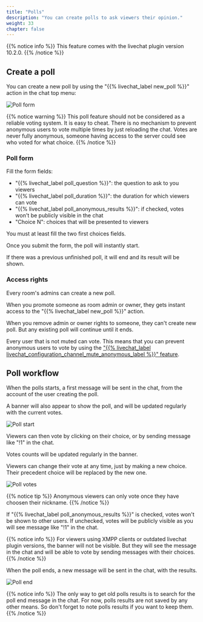 ```yaml
---
title: "Polls"
description: "You can create polls to ask viewers their opinion."
weight: 33
chapter: false
---
```


{{% notice info %}}
This feature comes with the livechat plugin version 10.2.0.
{{% /notice %}}

## Create a poll

You can create a new poll by using the "{{% livechat_label new_poll %}}" action in the chat top menu:

![Poll form](/peertube-plugin-livechat/images/polls_form.png?classes=shadow,border&height=200px)

{{% notice warning %}}
This poll feature should not be considered as a reliable voting system.
It is easy to cheat.
There is no mechanism to prevent anonymous users to vote multiple times by just reloading the chat.
Votes are never fully anonymous, someone having access to the server could see who voted for what choice.
{{% /notice %}}

### Poll form

Fill the form fields:

* "{{% livechat_label poll_question %}}": the question to ask to you viewers
* "{{% livechat_label poll_duration %}}": the duration for which viewers can vote
* "{{% livechat_label poll_anonymous_results %}}": if checked, votes won't be publicly visible in the chat
* "Choice N": choices that will be presented to viewers

You must at least fill the two first choices fields.

Once you submit the form, the poll will instantly start.

If there was a previous unfinished poll, it will end and its result will be shown.

### Access rights

Every room's admins can create a new poll.

When you promote someone as room admin or owner, they gets instant access to the "{{% livechat_label new_poll %}}" action.

When you remove admin or owner rights to someone, they can't create new poll. But any existing poll will continue until it ends.

Every user that is not muted can vote.
This means that you can prevent anonymous users to vote by using the ["{{% livechat_label livechat_configuration_channel_mute_anonymous_label %}}" feature](/peertube-plugin-livechat/documentation/user/streamers/moderation).

## Poll workflow

When the polls starts, a first message will be sent in the chat, from the account of the user creating the poll.

A banner will also appear to show the poll, and will be updated regularly with the current votes.

![Poll start](/peertube-plugin-livechat/images/polls_start.png?classes=shadow,border&height=200px)

Viewers can then vote by clicking on their choice, or by sending message like "!1" in the chat.

Votes counts will be updated regularly in the banner.

Viewers can change their vote at any time, just by making a new choice.
Their precedent choice will be replaced by the new one.

![Poll votes](/peertube-plugin-livechat/images/polls_votes.png?classes=shadow,border&height=200px)

{{% notice tip %}}
Anonymous viewers can only vote once they have choosen their nickname.
{{% /notice %}}

If "{{% livechat_label poll_anonymous_results %}}" is checked, votes won't be shown to other users.
If unchecked, votes will be publicly visible as you will see message like "!1" in the chat.

{{% notice info %}}
For viewers using XMPP clients or outdated livechat plugin versions, the banner will not be visible.
But they will see the message in the chat and will be able to vote by sending messages with their choices.
{{% /notice %}}

When the poll ends, a new message will be sent in the chat, with the results.

![Poll end](/peertube-plugin-livechat/images/polls_start.png?classes=shadow,border&height=200px)

{{% notice info %}}
The only way to get old polls results is to search for the poll end message in the chat.
For now, polls results are not saved by any other means.
So don't forget to note polls results if you want to keep them.
{{% /notice %}}
